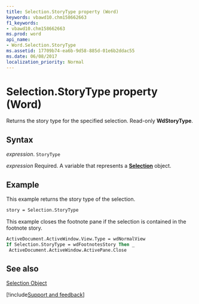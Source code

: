 ```yaml
---
title: Selection.StoryType property (Word)
keywords: vbawd10.chm158662663
f1_keywords:
- vbawd10.chm158662663
ms.prod: word
api_name:
- Word.Selection.StoryType
ms.assetid: 17709b74-ea6b-9d58-885d-01e6b2ddac55
ms.date: 06/08/2017
localization_priority: Normal
---
```



# Selection.StoryType property (Word)

Returns the story type for the specified selection. Read-only  **WdStoryType**.


## Syntax

_expression_. `StoryType`

_expression_ Required. A variable that represents a **[Selection](Word.Selection.md)** object.


## Example

This example returns the story type of the selection.


```vb
story = Selection.StoryType
```

This example closes the footnote pane if the selection is contained in the footnote story.




```vb
ActiveDocument.ActiveWindow.View.Type = wdNormalView 
If Selection.StoryType = wdFootnotesStory Then _ 
 ActiveDocument.ActiveWindow.ActivePane.Close
```


## See also


[Selection Object](Word.Selection.md)

[!include[Support and feedback](~/includes/feedback-boilerplate.md)]